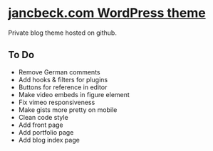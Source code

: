 # [jancbeck.com WordPress theme](http://www.jancbeck.com/)

Private blog theme hosted on github.

## To Do

* Remove German comments
* Add hooks & filters for plugins
* Buttons for reference in editor
* Make video embeds in figure element
* Fix vimeo responsiveness
* Make gists more pretty on mobile
* Clean code style
* Add front page
* Add portfolio page
* Add blog index page